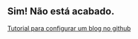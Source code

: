 ## Sim! Não está acabado.

[Tutorial para configurar um blog no github](https://chadbaldwin.net/2021/03/14/how-to-build-a-sql-blog.html)
